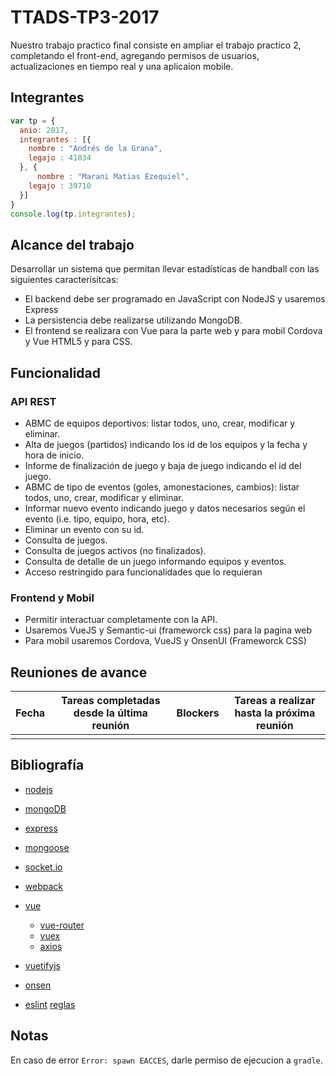 # TTADS-TP3-2017

Nuestro trabajo practico final consiste en ampliar el trabajo practico 2, completando el front-end, agregando permisos de usuarios, actualizaciones en tiempo real y una aplicaion mobile.

## Integrantes
``` javascript
var tp = {
  anio: 2017,
  integrantes : [{
    nombre : "Andrés de la Grana",
    legajo : 41034
  }, {
      nombre : "Marani Matias Ezequiel",
    legajo : 39710
  }]
}
console.log(tp.integrantes);
```

## Alcance del trabajo

Desarrollar un sistema que permitan llevar estadísticas de handball con las siguientes caracterísitcas:
* El backend debe ser programado en JavaScript con NodeJS y usaremos Express
* La persistencia debe realizarse utilizando MongoDB.
* El frontend se realizara con Vue para la parte web y para mobil Cordova y Vue HTML5 y para CSS.

## Funcionalidad
### API REST
* ABMC de equipos deportivos: listar todos, uno, crear, modificar y eliminar.
* Alta de juegos (partidos) indicando los id de los equipos y la fecha y hora de inicio.
* Informe de finalización de juego y baja de juego indicando el id del juego.
* ABMC de tipo de eventos (goles, amonestaciones, cambios): listar todos, uno, crear, modificar y eliminar.
* Informar nuevo evento indicando juego y datos necesarios según el evento (i.e. tipo, equipo, hora, etc).
* Eliminar un evento con su id.
* Consulta de juegos.
* Consulta de juegos activos (no finalizados).
* Consulta de detalle de un juego informando equipos y eventos.
* Acceso restringido para funcionalidades que lo requieran

### Frontend y Mobil

* Permitir interactuar completamente con la API.
* Usaremos VueJS y Semantic-ui (frameworck css) para la pagina web
* Para mobil usaremos Cordova, VueJS y OnsenUI (Frameworck CSS)

## Reuniones de avance

|Fecha|Tareas completadas desde la última reunión| Blockers |Tareas a realizar hasta la próxima reunión|
|-----|------------------------------------------|----------|------------------------------------------|
||||||


## Bibliografía

* [nodejs](http://nodejs.org)
* [mongoDB](http://mongodb.com)
* [express](http://expressjs.com)
* [mongoose](http://mongoosejs.com)
* [socket.io](https://socket.io)

* [webpack](https://webpack.js.org)
* [vue](https://vuejs.org)
  * [vue-router](https://github.com/vuejs/vue-router)
  * [vuex](https://github.com/vuejs/vuex)
  * [axios](https://github.com/mzabriskie/axios)
* [vuetifyjs](https://vuetifyjs.com)
* [onsen](https://onsen.io)

* [eslint](https://eslint.org) [reglas](https://eslint.org/docs/rules/)

## Notas

En caso de error `Error: spawn EACCES`, darle permiso de ejecucion a `gradle`.

